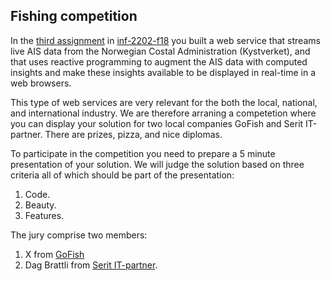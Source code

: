 ## Fishing competition

In the  [third assignment](https://github.com/uit-inf-2202-f18/assignment-3) in [inf-2202-f18](https://uit-inf-2202-f18.github.io/) you built a web service that streams live AIS data from the Norwegian Costal Administration (Kystverket), and that uses reactive programming to augment the AIS data with computed insights and make these insights available to be displayed in real-time in a web browsers.

This type of web services are very relevant for the both the local, national, and international industry. We are therefore arraning a competetion where you can display your solution for two local companies GoFish and Serit IT-partner. There are prizes, pizza, and nice diplomas.

To participate in the competition you need to prepare a 5 minute presentation of your solution. We will judge the solution based on three criteria all of which should be part of the presentation:
1. Code.
2. Beauty.
3. Features.

The jury comprise two members:
1. X from [GoFish](https://gofish.no/gofish-pro)
2. Dag Brattli from [Serit IT-partner](https://serit.no/).
